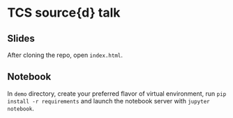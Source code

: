 # TCS source{d} talk

## Slides

After cloning the repo, open `index.html`.

## Notebook

In `demo` directory, create your preferred flavor of virtual
environment, run `pip install -r requirements` and launch the notebook
server with `jupyter notebook`.
